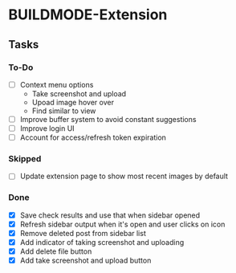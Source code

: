 # BUILDMODE-Extension

## Tasks

### To-Do

- [ ] Context menu options
    - Take screenshot and upload
    - Upoad image hover over
    - Find similar to view
- [ ] Improve buffer system to avoid constant suggestions
- [ ] Improve login UI
- [ ] Account for access/refresh token expiration

### Skipped

- [ ] Update extension page to show most recent images by default

### Done

- [x] Save check results and use that when sidebar opened
- [x] Refresh sidebar output when it's open and user clicks on icon
- [x] Remove deleted post from sidebar list
- [x] Add indicator of taking screenshot and uploading
- [x] Add delete file button
- [x] Add take screenshot and upload button
